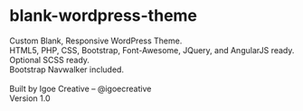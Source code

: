 # blank-wordpress-theme
Custom Blank, Responsive WordPress Theme. 
<br>HTML5, PHP, CSS, Bootstrap, Font-Awesome, JQuery, and AngularJS ready.
<br>Optional SCSS ready.
<br>Bootstrap Navwalker included.
<br>
<br>Built by Igoe Creative – @igoecreative
<br>Version 1.0
